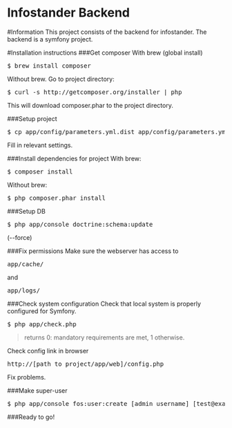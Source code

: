 Infostander Backend
===================

#Information
This project consists of the backend for infostander. The backend is a symfony project. 

#Installation instructions
###Get composer
With brew (global install)
<pre>
$ brew install composer
</pre>

Without brew. Go to project directory:

<pre>
$ curl -s http://getcomposer.org/installer | php
</pre>

This will download composer.phar to the project directory.

###Setup project
<pre>
$ cp app/config/parameters.yml.dist app/config/parameters.yml
</pre>

Fill in relevant settings.


###Install dependencies for project
With brew:
<pre>
$ composer install
</pre>

Without brew:
<pre>
$ php composer.phar install
</pre>

###Setup DB
<pre>
$ php app/console doctrine:schema:update
</pre>
(--force)

###Fix permissions
Make sure the webserver has access to 
<pre>
app/cache/
</pre>

and 

<pre>
app/logs/
</pre>


###Check system configuration
Check that local system is properly configured for Symfony.

<pre>
$ php app/check.php
</pre>

> returns 0: mandatory requirements are met, 1 otherwise.

Check config link in browser

<pre>
http://[path_to_project/app/web]/config.php
</pre>

Fix problems.


###Make super-user
<pre>
$ php app/console fos:user:create [admin_username] [test@example.com] [p@ssword] --super-admin
</pre>


###Ready to go!
